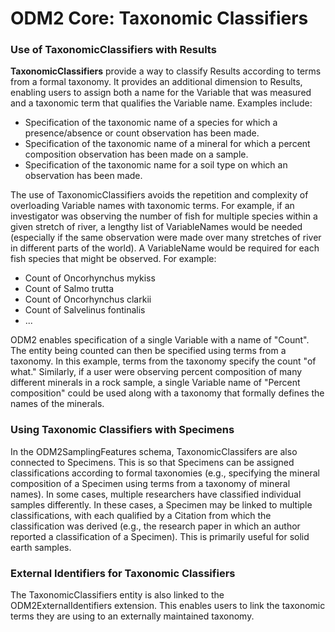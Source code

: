 ODM2 Core: Taxonomic Classifiers
================================

### Use of TaxonomicClassifiers with Results ###

**TaxonomicClassifiers** provide a way to classify Results according to terms from a formal taxonomy. It provides an additional dimension to Results, enabling users to assign both a name for the Variable that was measured and a taxonomic term that qualifies the Variable name. Examples include:

* Specification of the taxonomic name of a species for which a presence/absence or count observation has been made.
* Specification of the taxonomic name of a mineral for which a percent composition observation has been made on a sample. 
* Specification of the taxonomic name for a soil type on which an observation has been made. 

The use of TaxonomicClassifiers avoids the repetition and complexity of overloading Variable names with taxonomic terms. For example, if an investigator was observing the number of fish for multiple species within a given stretch of river, a lengthy list of VariableNames would be needed (especially if the same observation were made over many stretches of river in different parts of the world). A VariableName would be required for each fish species that might be observed. For example:

* Count of Oncorhynchus mykiss
* Count of Salmo trutta
* Count of Oncorhynchus clarkii
* Count of Salvelinus fontinalis
* ...

ODM2 enables specification of a single Variable with a name of "Count". The entity being counted can then be specified using terms from a taxonomy. In this example, terms from the taxonomy specify the count "of what."  Similarly, if a user were observing percent composition of many different minerals in a rock sample, a single Variable name of "Percent composition" could be used along with a taxonomy that formally defines the names of the minerals.

### Using Taxonomic Classifiers with Specimens ###

In the ODM2SamplingFeatures schema, TaxonomicClassifers are also connected to Specimens. This is so that Specimens can be assigned classifications according to formal taxonomies (e.g., specifying the mineral composition of a Specimen using terms from a taxonomy of mineral names). In some cases, multiple researchers have classified individual samples differently. In these cases, a Specimen may be linked to multiple classifications, with each qualified by a Citation from which the classification was derived (e.g., the research paper in which an author reported a classification of a Specimen). This is primarily useful for solid earth samples.

### External Identifiers for Taxonomic Classifiers ###

The TaxonomicClassifiers entity is also linked to the ODM2ExternalIdentifiers extension. This enables users to link the taxonomic terms they are using to an externally maintained taxonomy.
